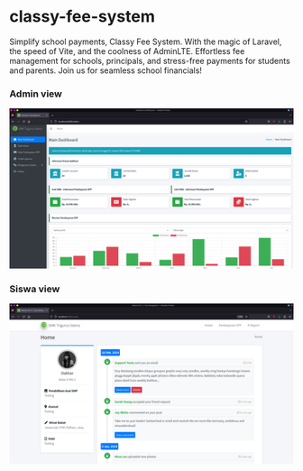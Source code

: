 # classy-fee-system

Simplify school payments, Classy Fee System. With the magic of Laravel, the speed of Vite, and the coolness of AdminLTE. Effortless fee management for schools, principals, and stress-free payments for students and parents. Join us for seamless school financials!

### Admin view

![Logo Proyek Saya](/docs/contoh_view/admin.png)

### Siswa view

![Logo Proyek Saya](/docs/contoh_view/siswa.png)
